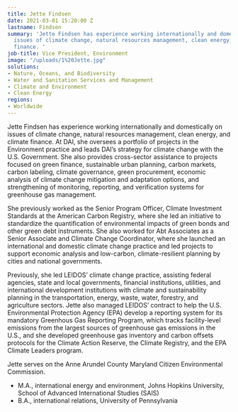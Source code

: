 ```yaml
---
title: Jette Findsen
date: 2021-03-01 15:20:00 Z
lastname: Findsen
summary: 'Jette Findsen has experience working internationally and domestically on
  issues of climate change, natural resources management, clean energy, and climate
  finance. '
job-title: Vice President, Environment
image: "/uploads/1%20Jette.jpg"
solutions:
- Nature, Oceans, and Biodiversity
- Water and Sanitation Services and Management
- Climate and Environment
- Clean Energy
regions:
- Worldwide
---
```


Jette Findsen has experience working internationally and domestically on issues of climate change, natural resources management, clean energy, and climate finance. At DAI, she oversees a portfolio of projects in the Environment practice and leads DAI’s strategy for climate change with the U.S. Government. She also provides cross-sector assistance to projects focused on green finance, sustainable urban planning, carbon markets, carbon labeling, climate governance, green procurement, economic analysis of climate change mitigation and adaptation options, and strengthening of monitoring, reporting, and verification systems for greenhouse gas management.

She previously worked as the Senior Program Officer, Climate Investment Standards at the American Carbon Registry, where she led an initiative to standardize the quantification of environmental impacts of green bonds and other green debt instruments. She also worked for Abt Associates as a Senior Associate and Climate Change Coordinator, where she launched an international and domestic climate change practice and led projects to support economic analysis and low-carbon, climate-resilient planning by cities and national governments. 

Previously, she led LEIDOS’ climate change practice, assisting federal agencies, state and local governments, financial institutions, utilities, and international development institutions with climate and sustainability planning in the transportation, energy, waste, water, forestry, and agriculture sectors. Jette also managed LEIDOS’ contract to help the U.S. Environmental Protection Agency (EPA) develop a reporting system for its mandatory Greenhous Gas Reporting Program, which tracks facility-level emissions from the largest sources of greenhouse gas emissions in the U.S., and she developed greenhouse gas inventory and carbon offsets protocols for the Climate Action Reserve, the Climate Registry, and the EPA Climate Leaders program.

Jette serves on the Anne Arundel County Maryland Citizen Environmental Commission.

* M.A., international energy and environment, Johns Hopkins University, School of Advanced International Studies (SAIS)
* B.A., international relations, University of Pennsylvania